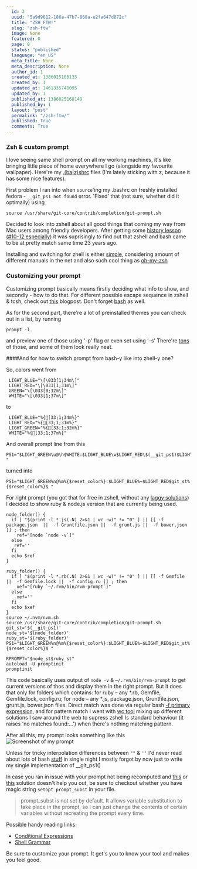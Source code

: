 ```yaml
---
  id: 3
  uuid: "5a9d9612-186a-47b7-868a-e2fa647d872c"
  title: "ZSH FTW!"
  slug: "zsh-ftw"
  image: None
  featured: 0
  page: 0
  status: "published"
  language: "en_US"
  meta_title: None
  meta_description: None
  author_id: 1
  created_at: 1386025168135
  created_by: 1
  updated_at: 1461335748095
  updated_by: 1
  published_at: 1386025168149
  published_by: 1
  layout: "post"
  permalink: "/zsh-ftw/"
  published: True
  comments: True
---
```

### Zsh & custom prompt
I love seeing same shell prompt on all my working machines, it's like bringing little piece of home everywhere I go (alongside my favourite wallpaper).
Here're my [.(ba|z)shrc](https://gist.github.com/sudodoki/b0d9e9320969aad65011) files (I'm lately sticking with z, because it has some nice features).

First problem I ran into when ```source```'ing my .bashrc on freshly installed fedora - ```__git_ps1 not found``` error.
'Fixed' that (not sure, whether did it optimally) using 

	source /usr/share/git-core/contrib/completion/git-prompt.sh

Decided to look into zshell about all good things that coming my way from Mac users among friendly developers. After getting some [history lesson (#10-12 especially)](http://www.slideshare.net/jaguardesignstudio/why-zsh-is-cooler-than-your-shell-16194692) it was suprisingly to find out that zshell and bash came to be at pretty match same time 23 years ago.

Installing and switching for zhell is either [simple](http://linuxg.net/how-to-install-zsh-shell-how-to-set-it-as-a-default-login-shell/), considering amount of different manuals in the net and also such cool thing as [oh-my-zsh](https://github.com/robbyrussell/oh-my-zsh)

### Customizing your prompt

Customizing prompt basically means firstly deciding what info to show, and secondly - how to do that.
For different possible escape sequence in zshell & tcsh, check out [this](http://www.nparikh.org/unix/prompt.php) blogpost. Don't forget [bash](http://www.tldp.org/HOWTO/Bash-Prompt-HOWTO/bash-prompt-escape-sequences.html) as well.

As for the second part, there're a lot of preinstalled themes you can check out in a list, by running
	
    prompt -l
    
and preview one of those using '-p' flag or even set using '-s'
There're [tons](https://github.com/robbyrussell/oh-my-zsh/wiki/themes) of those, and some of them look really neat.

####And for how to switch prompt from bash-y like into zhell-y one?

So, colors went from
```
 LIGHT_BLUE="\[\033[1;34m\]"
 LIGHT_RED="\[\033[1;31m\]"
 GREEN="\[\033[0;32m\]"
 WHITE="\[\033[1;37m\]"
```
 to
```
 LIGHT_BLUE="%{[33;1;34m%}"
 LIGHT_RED="%{[33;1;31m%}"
 LIGHT_GREEN="%{[33;1;32m%}"
 WHITE="%{[33;1;37m%}"
```
And overall prompt line from this
		
    PS1="$LIGHT_GREEN\u@\h$WHITE:$LIGHT_BLUE\w$LIGHT_RED\$(__git_ps1)$LIGHT_GRAY\$ "
       
turned into

	PS1="$LIGHT_GREEN%n@%m%{$reset_color%}:$LIGHT_BLUE%~$LIGHT_RED$git_st%{$reset_color%}$ "

For right prompt (you got that for free in zshell, without any [laggy solutions](http://stackoverflow.com/a/7700192/1976857)) I decided to show ruby & node.js version that are currently being used.

```
node_folder() {
  if [ "$(print -l *.js(.N) 2>&1 | wc -w)" != "0" ] || [[ -f package.json  ||  -f Gruntfile.json ||  -f grunt.js ||  -f bower.json ]] ; then 
    ref="[node `node -v`]"
  else
   ref=''
  fi
  echo $ref
}

ruby_folder() {
  if [ "$(print -l *.rb(.N) 2>&1 | wc -w)" != "0" ] || [[ -f Gemfile  ||  -f Gemfile.lock ||  -f config.ru ]] ; then 
    xef="[ruby `~/.rvm/bin/rvm-prompt`]"
  else
    xef=''
  fi
  echo $xef
}
source ~/.nvm/nvm.sh
source /usr/share/git-core/contrib/completion/git-prompt.sh 
git_st='$(__git_ps1)'
node_st='$(node_folder)'
ruby_st='$(ruby_folder)'
PS1="$LIGHT_GREEN%n@%m%{$reset_color%}:$LIGHT_BLUE%~$LIGHT_RED$git_st%{$reset_color%}$ "

RPROMPT="$node_st$ruby_st"
autoload -U promptinit
promptinit
```
This code basically uses output of ```node -v``` & ```~/.rvm/bin/rvm-prompt``` to get current versions of thos and display them in the right prompt. But it does that only for folders which contains: for ruby – any *.rb, Gemfile, Gemfile.lock, config.ru; for node – any *.js, package.json, Gruntfile.json, grunt.js, bower.json files. Direct match was done via regular bash [-f primary expression](http://tldp.org/LDP/Bash-Beginners-Guide/html/sect_07_01.html), and for pattern match I went with [wc tool](https://linuxconfig.org/wc-1-manual-page) mixing up different solutions I saw around the web to supress zshell ls standard behaviour (it raises 'no matches found:...') when there's nothing matching pattern.

After all this, my prompt looks something like this
![Screenshot of my prompt](/content/images/2013/Dec/prompt.png)

Unless for tricky interpolation differences between ```""``` & ```''``` I'd never read about lots of bash [stuff](http://tldp.org/LDP/abs/html/comparison-ops.html) in single night I mostly forgot by now just to write my single implementation of __git_ps1()

In case you ran in issue with your prompt not being recomputed and [this](http://stackoverflow.com/questions/11877551/zsh-not-re-computing-my-shell-prompt) or [this](http://stackoverflow.com/questions/5379986/why-doesnt-my-bash-prompt-update) solution doesn't help you out, be sure to checkout whether you have magic string ```setopt prompt_subst``` in your file.
>prompt_subst is not set by default. It allows variable substitution to take place in the prompt, so I can just change the contents of certain variables without recreating the prompt every time.

Possible handy reading links:  

+ [Conditional Expressions](http://zsh.sourceforge.net/Doc/Release/Conditional-Expressions.html)
+ [Shell Grammar](http://www.cs.elte.hu/zsh-manual/zsh_5.html)

Be sure to customize your prompt. It get's you to know your tool and makes you feel good.
